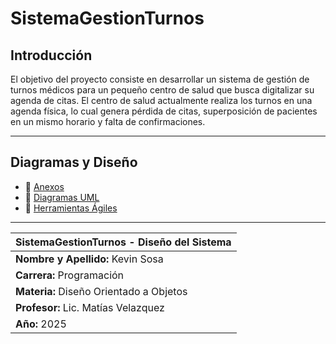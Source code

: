 # SistemaGestionTurnos

## Introducción

El objetivo del proyecto consiste en desarrollar un sistema de gestión de turnos médicos para un pequeño centro de salud que busca digitalizar su agenda de citas. El centro de salud actualmente realiza los turnos en una agenda física, lo cual genera pérdida de citas, superposición de pacientes en un mismo horario y falta de confirmaciones.

---

## Diagramas y Diseño

- 📄 [Anexos](Archivos%20Actividad%201/anexos.md)
- 📁 [Diagramas UML](Archivos%20Actividad%202/Diagramas%20UML.md)
- 🔧 [Herramientas Ágiles](Archivos%20Actividad%202/herramientas_agile.md)

---

| **SistemaGestionTurnos - Diseño del Sistema**   |
|-----------------------------|
| **Nombre y Apellido:** Kevin Sosa   |
| **Carrera:** Programación   |
| **Materia:** Diseño Orientado a Objetos |
| **Profesor:** Lic. Matías Velazquez |
| **Año:** 2025               |
